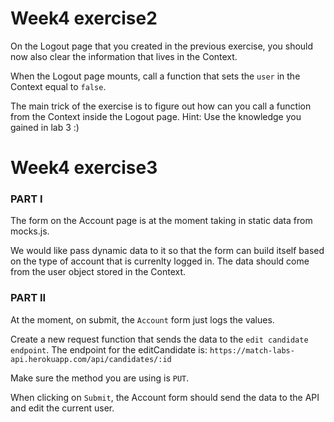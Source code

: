 # Week4 exercise2

On the Logout page that you created in the previous exercise, you should now also clear the information that lives in the Context.

When the Logout page mounts, call a function that sets the `user` in the Context equal to `false`.

The main trick of the exercise is to figure out how can you call a function from the Context inside the Logout page.
Hint: Use the knowledge you gained in lab 3 :)

# Week4 exercise3

### PART I

The form on the Account page is at the moment taking in static data from mocks.js.

We would like pass dynamic data to it so that the form can build itself based on the type of account that is currenlty logged in.
The data should come from the user object stored in the Context.

### PART II

At the moment, on submit, the `Account` form just logs the values.

Create a new request function that sends the data to the `edit candidate endpoint`.
The endpoint for the editCandidate is:
`https://match-labs-api.herokuapp.com/api/candidates/:id`

Make sure the method you are using is `PUT`.

When clicking on `Submit`, the Account form should send the data to the API and edit the current user.
